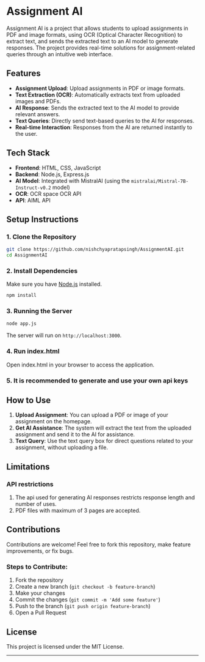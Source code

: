 # Assignment AI

Assignment AI is a project that allows students to upload assignments in PDF and image formats, using OCR (Optical Character Recognition) to extract text, and sends the extracted text to an AI model to generate responses. The project provides real-time solutions for assignment-related queries through an intuitive web interface.

## Features

- **Assignment Upload**: Upload assignments in PDF or image formats.
- **Text Extraction (OCR)**: Automatically extracts text from uploaded images and PDFs.
- **AI Response**: Sends the extracted text to the AI model to provide relevant answers.
- **Text Queries**: Directly send text-based queries to the AI for responses.
- **Real-time Interaction**: Responses from the AI are returned instantly to the user.

## Tech Stack

- **Frontend**: HTML, CSS, JavaScript
- **Backend**: Node.js, Express.js
- **AI Model**: Integrated with MistralAI (using the `mistralai/Mistral-7B-Instruct-v0.2` model)
- **OCR**: OCR space OCR API
- **API**: AIML API

## Setup Instructions

### 1. Clone the Repository

```bash
git clone https://github.com/nishchyapratapsingh/AssignmentAI.git
cd AssignmentAI
```

### 2. Install Dependencies

Make sure you have [Node.js](https://nodejs.org/) installed.

```bash
npm install
```

### 3. Running the Server

```bash
node app.js
```

The server will run on `http://localhost:3000`.

### 4. Run index.html

Open index.html in your browser to access the application.

### 5. It is recommended to generate and use your own api keys

## How to Use

1. **Upload Assignment**: You can upload a PDF or image of your assignment on the homepage.
2. **Get AI Assistance**: The system will extract the text from the uploaded assignment and send it to the AI for assistance.
3. **Text Query**: Use the text query box for direct questions related to your assignment, without uploading a file.

## Limitations

### API restrictions
1. The api used for generating AI responses restricts response length and number of uses.
2. PDF files with maximum of 3 pages are accepted.

## Contributions

Contributions are welcome! Feel free to fork this repository, make feature improvements, or fix bugs.

### Steps to Contribute:
1. Fork the repository
2. Create a new branch (`git checkout -b feature-branch`)
3. Make your changes
4. Commit the changes (`git commit -m 'Add some feature'`)
5. Push to the branch (`git push origin feature-branch`)
6. Open a Pull Request

## License

This project is licensed under the MIT License.

---
